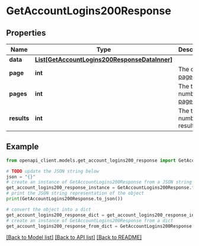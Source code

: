 # GetAccountLogins200Response


## Properties

Name | Type | Description | Notes
------------ | ------------- | ------------- | -------------
**data** | [**List[GetAccountLogins200ResponseDataInner]**](GetAccountLogins200ResponseDataInner.md) |  | [optional] 
**page** | **int** | The current [page](https://techdocs.akamai.com/linode-api/reference/pagination). | [optional] [readonly] 
**pages** | **int** | The total number of [pages](https://techdocs.akamai.com/linode-api/reference/pagination). | [optional] [readonly] 
**results** | **int** | The total number of results. | [optional] [readonly] 

## Example

```python
from openapi_client.models.get_account_logins200_response import GetAccountLogins200Response

# TODO update the JSON string below
json = "{}"
# create an instance of GetAccountLogins200Response from a JSON string
get_account_logins200_response_instance = GetAccountLogins200Response.from_json(json)
# print the JSON string representation of the object
print(GetAccountLogins200Response.to_json())

# convert the object into a dict
get_account_logins200_response_dict = get_account_logins200_response_instance.to_dict()
# create an instance of GetAccountLogins200Response from a dict
get_account_logins200_response_from_dict = GetAccountLogins200Response.from_dict(get_account_logins200_response_dict)
```
[[Back to Model list]](../README.md#documentation-for-models) [[Back to API list]](../README.md#documentation-for-api-endpoints) [[Back to README]](../README.md)


